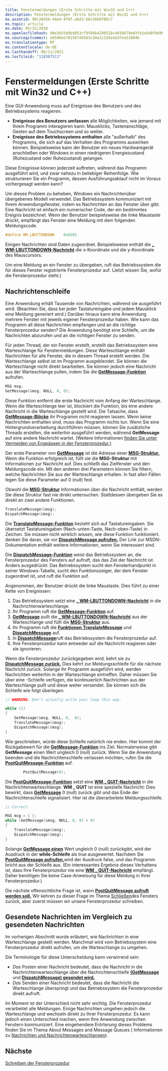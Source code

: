 ```yaml
---
title: Fenstermeldungen (Erste Schritte mit Win32 und C++)
description: Fenstermeldungen (Erste Schritte mit Win32 und C++)
ms.assetid: 90c20456-44ed-4f0f-a6d3-b6c5660f0bc7
ms.topic: article
ms.date: 05/31/2018
ms.openlocfilehash: d0e3655ddbd053cf9f84b4298518c4616679e83fe1eb48fb60011e865ca8a605
ms.sourcegitcommit: e858bbe701567d4583c50a11326e42d7ea51804b
ms.translationtype: MT
ms.contentlocale: de-DE
ms.lasthandoff: 08/11/2021
ms.locfileid: "118387513"
---
```

# <a name="window-messages-get-started-with-win32-and-c"></a>Fenstermeldungen (Erste Schritte mit Win32 und C++)

Eine GUI-Anwendung muss auf Ereignisse des Benutzers und des Betriebssystems reagieren.

- **Ereignisse des Benutzers umfassen** alle Möglichkeiten, wie jemand mit Ihrem Programm interagieren kann: Mausklicks, Tastenanschläge, Gesten auf dem Touchscreen und so weiter.
- **Ereignisse des Betriebssystems enthalten** alle "außerhalb" des Programms, die sich auf das Verhalten des Programms auswirken können. Beispielsweise kann der Benutzer ein neues Hardwaregerät anschließen oder Windows in einen niedrigeren Energiezustand (Ruhezustand oder Ruhezustand) gelangen.

Diese Ereignisse können jederzeit auftreten, während das Programm ausgeführt wird, und zwar nahezu in beliebiger Reihenfolge. Wie strukturieren Sie ein Programm, dessen Ausführungsablauf nicht im Voraus vorhergesagt werden kann?

Um dieses Problem zu beheben, Windows ein Nachrichtenüber übergebenes Modell verwendet. Das Betriebssystem kommuniziert mit Ihrem Anwendungsfenster, indem es Nachrichten an das Fenster über gibt. Eine Nachricht ist einfach ein numerischer Code, der ein bestimmtes Ereignis bezeichnet. Wenn der Benutzer beispielsweise die linke Maustaste drückt, empfängt das Fenster eine Meldung mit dem folgenden Meldungscode.

```C++
#define WM_LBUTTONDOWN    0x0201
```

Einigen Nachrichten sind Daten zugeordnet. Beispielsweise enthält die [**\_ WM-LBUTTONDOWN-Nachricht**](/windows/desktop/inputdev/wm-lbuttondown) die x-Koordinate und die y-Koordinate des Mauscursors.

Um eine Meldung an ein Fenster zu übergeben, ruft das Betriebssystem die für dieses Fenster registrierte Fensterprozedur auf. (Jetzt wissen Sie, wofür die Fensterprozedur steht.)

## <a name="the-message-loop"></a>Nachrichtenschleife

Eine Anwendung erhält Tausende von Nachrichten, während sie ausgeführt wird. (Beachten Sie, dass bei jeder Tastatureingabe und jedem Mausklick eine Meldung generiert wird.) Darüber hinaus kann eine Anwendung mehrere Fenster mit jeweils eigener Fensterprozedur haben. Wie kann das Programm all diese Nachrichten empfangen und an die richtige Fensterprozedur senden? Die Anwendung benötigt eine Schleife, um die Nachrichten abzurufen und an die richtigen Fenster zu senden.

Für jeden Thread, der ein Fenster erstellt, erstellt das Betriebssystem eine Warteschlange für Fenstermeldungen. Diese Warteschlange enthält Nachrichten für alle Fenster, die in diesem Thread erstellt werden. Die Warteschlange selbst ist im Programm ausgeblendet. Sie können die Warteschlange nicht direkt bearbeiten. Sie können jedoch eine Nachricht aus der Warteschlange pullen, indem Sie die [**GetMessage-Funktion**](/windows/desktop/api/winuser/nf-winuser-getmessage) aufrufen.

```C++
MSG msg;
GetMessage(&msg, NULL, 0, 0);
```

Diese Funktion entfernt die erste Nachricht vom Anfang der Warteschlange. Wenn die Warteschlange leer ist, blockiert die Funktion, bis eine andere Nachricht in die Warteschlange gestellt wird. Die Tatsache, dass [**GetMessage-Blöcke**](/windows/desktop/api/winuser/nf-winuser-getmessage) ihr Programm nicht reagieren lassen. Wenn keine Nachrichten enthalten sind, muss das Programm nichts tun. Wenn Sie eine Hintergrundverarbeitung durchführen müssen, können Sie zusätzliche Threads erstellen, die weiterhin ausgeführt werden, während **GetMessage** auf eine andere Nachricht wartet. (Weitere Informationen [finden Sie unter Vermeiden von Engpässen in der Fensterprozedur.)](writing-the-window-procedure.md)

Der erste Parameter von [**GetMessage**](/windows/desktop/api/winuser/nf-winuser-getmessage) ist die Adresse einer [**MSG-Struktur.**](/windows/win32/api/winuser/ns-winuser-msg) Wenn die Funktion erfolgreich ist, füllt sie die **MSG-Struktur** mit Informationen zur Nachricht auf. Dies schließt das Zielfenster und den Meldungscode ein. Mit den anderen drei Parametern können Sie filtern, welche Nachrichten Sie aus der Warteschlange erhalten. In fast allen Fällen legen Sie diese Parameter auf 0 (null) fest.

Obwohl die [**MSG-Struktur**](/windows/win32/api/winuser/ns-winuser-msg) Informationen über die Nachricht enthält, werden Sie diese Struktur fast nie direkt untersuchen. Stattdessen übergeben Sie es direkt an zwei andere Funktionen.

```C++
TranslateMessage(&msg); 
DispatchMessage(&msg);
```

Die [**TranslateMessage-Funktion**](/windows/desktop/api/winuser/nf-winuser-translatemessage) bezieht sich auf Tastatureingaben. Sie übersetzt Tastatureingaben (Nach-unten-Taste, Nach-oben-Taste) in Zeichen. Sie müssen nicht wirklich wissen, wie diese Funktion funktioniert. denken Sie daran, sie vor [**DispatchMessage aufrufen.**](/windows/desktop/api/winuser/nf-winuser-dispatchmessage) Der Link zur MSDN-Dokumentation enthält weitere Informationen, wenn Sie interessiert sind.

Die [**DispatchMessage-Funktion**](/windows/desktop/api/winuser/nf-winuser-dispatchmessage) weist das Betriebssystem an, die Fensterprozedur des Fensters auf aufruft, das das Ziel der Nachricht ist. Anders ausgedrückt: Das Betriebssystem sucht den Fensterhandpunkt in seiner Windows-Tabelle, sucht den Funktionszeiger, der dem Fenster zugeordnet ist, und ruft die Funktion auf.

Angenommen, der Benutzer drückt die linke Maustaste. Dies führt zu einer Kette von Ereignissen:

1. Das Betriebssystem setzt eine [**\_ WM-LBUTTONDOWN-Nachricht**](/windows/desktop/inputdev/wm-lbuttondown) in die Nachrichtenwarteschlange.
2. Ihr Programm ruft die [**GetMessage-Funktion**](/windows/desktop/api/winuser/nf-winuser-getmessage) auf.
3. [**GetMessage**](/windows/desktop/api/winuser/nf-winuser-getmessage) pullt die [**\_ WM-LBUTTONDOWN-Nachricht**](/windows/desktop/inputdev/wm-lbuttondown) aus der Warteschlange und füllt die [**MSG-Struktur**](/windows/win32/api/winuser/ns-winuser-msg) aus.
4. Ihr Programm ruft die [**Funktionen TranslateMessage**](/windows/desktop/api/winuser/nf-winuser-translatemessage) und [**DispatchMessage**](/windows/desktop/api/winuser/nf-winuser-dispatchmessage) auf.
5. In [**DispatchMessage**](/windows/desktop/api/winuser/nf-winuser-dispatchmessage)ruft das Betriebssystem die Fensterprozedur auf.
6. Ihre Fensterprozedur kann entweder auf die Nachricht reagieren oder sie ignorieren.

Wenn die Fensterprozedur zurückgegeben wird, kehrt sie zu [**DispatchMessage zurück.**](/windows/desktop/api/winuser/nf-winuser-dispatchmessage) Dies kehrt zur Meldungsschleife für die nächste Nachricht zurück. Solange Ihr Programm ausgeführt wird, werden Nachrichten weiterhin in der Warteschlange eintreffen. Daher müssen Sie über eine -Schleife verfügen, die kontinuierlich Nachrichten aus der Warteschlange pullt und diese weiter versendet. Sie können sich die Schleife wie folgt überlegen:

```C++
// WARNING: Don't actually write your loop this way.

while (1)      
{
    GetMessage(&msg, NULL, 0,  0);
    TranslateMessage(&msg); 
    DispatchMessage(&msg);
}
```

Wie geschrieben, würde diese Schleife natürlich nie enden. Hier kommt der Rückgabewert für die [**GetMessage-Funktion**](/windows/desktop/api/winuser/nf-winuser-getmessage) ins Ziel. Normalerweise gibt **GetMessage** einen Wert ungleich 0 (null) zurück. Wenn Sie die Anwendung beenden und die Nachrichtenschleife verlassen möchten, rufen Sie die [**PostQuitMessage-Funktion**](/windows/desktop/api/winuser/nf-winuser-postquitmessage) auf.

```C++
        PostQuitMessage(0);
```

Die [**PostQuitMessage-Funktion**](/windows/desktop/api/winuser/nf-winuser-postquitmessage) setzt eine [**WM \_ QUIT-Nachricht**](/windows/desktop/winmsg/wm-quit) in die Nachrichtenwarteschlange. **WM \_ QUIT** ist eine spezielle Nachricht: Dies bewirkt, dass [**GetMessage**](/windows/desktop/api/winuser/nf-winuser-getmessage) 0 (null) zurück gibt und das Ende der Nachrichtenschleife signalisiert. Hier ist die überarbeitete Meldungsschleife.

```C++
// Correct.

MSG msg = { };
while (GetMessage(&msg, NULL, 0, 0) > 0)
{
    TranslateMessage(&msg);
    DispatchMessage(&msg);
}
```

Solange [**GetMessage einen**](/windows/desktop/api/winuser/nf-winuser-getmessage) Wert ungleich 0 (null) zurückgibt, wird der Ausdruck in der **while-Schleife** als true ausgewertet. Nachdem Sie [**PostQuitMessage aufrufen,**](/windows/desktop/api/winuser/nf-winuser-postquitmessage)wird der Ausdruck false, und das Programm bricht aus der Schleife aus. (Ein interessantes Ergebnis dieses Verhaltens ist, dass Ihre Fensterprozedur nie eine [**WM \_ QUIT-Nachricht**](/windows/desktop/winmsg/wm-quit) empfängt. Daher benötigen Sie keine Case-Anweisung für diese Meldung in Ihrer Fensterprozedur.)

Die nächste offensichtliche Frage ist, wann [**PostQuitMessage aufruft werden soll.**](/windows/desktop/api/winuser/nf-winuser-postquitmessage) Wir kehren zu dieser Frage im Thema [Schließen](closing-the-window.md)des Fensters zurück, aber zuerst müssen wir unsere Fensterprozedur schreiben.

## <a name="posted-messages-versus-sent-messages"></a>Gesendete Nachrichten im Vergleich zu gesendeten Nachrichten

Im vorherigen Abschnitt wurde erläutert, wie Nachrichten in eine Warteschlange gestellt werden. Manchmal wird vom Betriebssystem eine Fensterprozedur direkt aufrufen, um die Warteschlange zu umgehen.

Die Terminologie für diese Unterscheidung kann verwirrend sein:

-   *Das* Posten einer Nachricht bedeutet, dass die Nachricht in die Nachrichtenwarteschlange über die Nachrichtenschleife [**(GetMessage**](/windows/desktop/api/winuser/nf-winuser-getmessage) und [**DispatchMessage) gesendet wird.**](/windows/desktop/api/winuser/nf-winuser-dispatchmessage)
-   *Das* Senden einer Nachricht bedeutet, dass die Nachricht die Warteschlange überspringt und das Betriebssystem die Fensterprozedur direkt aufruft.

Im Moment ist der Unterschied nicht sehr wichtig. Die Fensterprozedur verarbeitet alle Meldungen. Einige Nachrichten umgehen jedoch die Warteschlange und wechseln direkt zu Ihrer Fensterprozedur. Es kann jedoch einen Unterschied machen, wenn Ihre Anwendung zwischen Fenstern kommuniziert. Eine eingehendere Erörterung dieses Problems finden Sie im Thema About Messages and Message Queues ( Informationen zu [Nachrichten und Nachrichtenwarteschlangen](/windows/desktop/winmsg/about-messages-and-message-queues)).

## <a name="next"></a>Nächste

[Schreiben der Fensterprozedur](writing-the-window-procedure.md)
